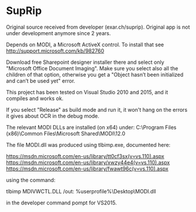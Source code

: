 SupRip
======

Original source received from developer (exar.ch/suprip). Original app is not under development anymore since 2 years.

Depends on MODI, a Microsoft ActiveX control.
To install that see http://support.microsoft.com/kb/982760

Download free Sharepoint designer installer there and select only "Microsoft Office Document Imaging". 
Make sure you select also all the children of that option, otherwise you get a "Object hasn’t been initialized and can’t be used yet" 
error.

This project has been tested on Visual Studio 2010 and 2015, and it compiles and works ok.

If you select "Release" as build mode and run it, it won't hang on the errors it gives about OCR in the debug mode.

The relevant MODI DLLs are installed (on x64) under:
  C:\Program Files (x86)\Common Files\Microsoft Shared\MODI\12.0

The file MODI.dll was produced using tlbimp.exe, documented here:

  https://msdn.microsoft.com/en-us/library/tt0cf3sx(v=vs.110).aspx
  https://msdn.microsoft.com/en-us/library/xwzy44e4(v=vs.110).aspx
  https://msdn.microsoft.com/en-us/library/fwawt96c(v=vs.110).aspx

using the command:

  tlbimp MDIVWCTL.DLL /out: %userprofile%\Desktop\MODI.dll

in the developer command pompt for VS2015.
